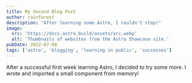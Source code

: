 ```yaml
---
title: My Second Blog Post
author: rainforest
description: "After learning some Astro, I couldn't stop!"
image:
  src: 'https://docs.astro.build/assets/arc.webp'
  alt: 'Thumbnails of websites from the Astro Showcase site.'
pubDate: 2022-07-08
tags: ['astro', 'blogging', 'learning in public', 'successes']
---
```


After a successful first week learning Astro, I decided to try some more. I wrote and imported a small component from memory!
